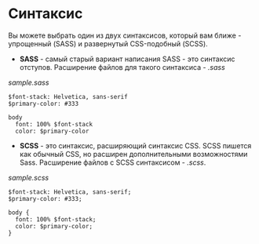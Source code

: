 # Синтаксис

Вы можете выбрать один из двух синтаксисов, который вам ближе - упрощенный (SASS) и развернутый CSS-подобный (SCSS).

* **SASS** - cамый старый вариант написания SASS - это синтаксис отступов. Расширение файлов для такого синтаксиса - *.sass*

*sample.sass*

```
$font-stack: Helvetica, sans-serif
$primary-color: #333

body
  font: 100% $font-stack
  color: $primary-color
```

* **SCSS** - это синтаксис, расширяющий синтаксис CSS. SCSS пишется как обычный CSS, но расширен дополнительными возможностями Sass. Расширение файлов с SCSS синтаксисом - *.scss*.

*sample.scss*

```
$font-stack: Helvetica, sans-serif;
$primary-color: #333;

body {
  font: 100% $font-stack;
  color: $primary-color;
}
```